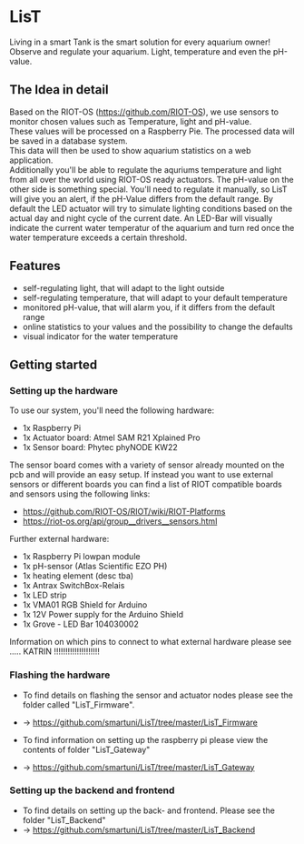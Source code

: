 # LisT

Living in a smart Tank is the smart solution for every aquarium owner!  
Observe and regulate your aquarium. Light, temperature and even the pH-value.

## The Idea in detail

Based on the RIOT-OS (https://github.com/RIOT-OS), we use sensors to monitor chosen values such as
Temperature, light and pH-value.  
These values will be processed on a Raspberry Pie. The processed data will be saved in a database system.  
This data will then be used to show aquarium statistics on a web application.  
Additionally you'll be able to regulate the aquriums temperature and light from all over the world using RIOT-OS ready actuators. The pH-value on the other side is something special. You'll need to regulate it manually, so LisT will give you an alert, if the pH-Value differs from the default range.
By default the LED actuator will try to simulate lighting conditions based on the actual day and night cycle of the current date. An LED-Bar will visually indicate the current water temperatur of the aquarium and turn red once the water temperature exceeds a certain threshold.

## Features

* self-regulating light, that will adapt to the light outside
* self-regulating temperature, that will adapt to your default temperature
* monitored pH-value, that will alarm you, if it differs from the default range
* online statistics to your values and the possibility to change the defaults
* visual indicator for the water temperature

## Getting started

### Setting up the hardware

To use our system, you'll need the following hardware:

* 1x Raspberry Pi
* 1x Actuator board: Atmel SAM R21 Xplained Pro
* 1x Sensor board: Phytec phyNODE KW22

The sensor board comes with a variety of sensor already mounted on the pcb and will provide an easy setup. If instead you want to use external sensors or different boards you can find a list of RIOT compatible boards and sensors using the following links:

* https://github.com/RIOT-OS/RIOT/wiki/RIOT-Platforms
* https://riot-os.org/api/group__drivers__sensors.html

Further external hardware:

* 1x Raspberry Pi lowpan module
* 1x pH-sensor (Atlas Scientific EZO PH)
* 1x heating element (desc tba)
* 1x Antrax SwitchBox-Relais
* 1x LED strip
* 1x VMA01 RGB Shield for Arduino
* 1x 12V Power supply for the Arduino Shield
* 1x Grove - LED Bar 104030002

Information on which pins to connect to what external hardware please see ..... KATRIN !!!!!!!!!!!!!!!!!!!!

### Flashing the hardware 

* To find details on flashing the sensor and actuator nodes please see the folder called "LisT_Firmware".
* -> https://github.com/smartuni/LisT/tree/master/LisT_Firmware

* To find information on setting up the raspberry pi please view the contents of folder "LisT_Gateway"
* -> https://github.com/smartuni/LisT/tree/master/LisT_Gateway

### Setting up the backend and frontend

* To find details on setting up the back- and frontend. Please see the folder "LisT_Backend"
* -> https://github.com/smartuni/LisT/tree/master/LisT_Backend
